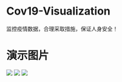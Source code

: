 # Cov19-Visualization
监控疫情数据，合理采取措施，保证人身安全！

# 演示图片
![](https://pc.qiuzhong.fun/img/1.png)
![](https://pc.qiuzhong.fun/img/2.png)
![](https://pc.qiuzhong.fun/img/3.png)
